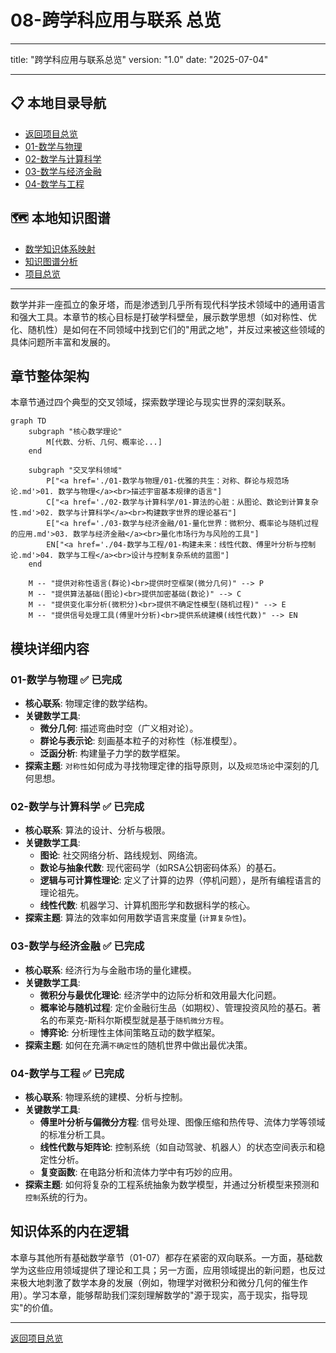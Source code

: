 # 08-跨学科应用与联系 总览

---

title: "跨学科应用与联系总览"
version: "1.0"
date: "2025-07-04"

---

## 📋 本地目录导航

- [返回项目总览](../09-项目总览/00-项目总览.md)
- [01-数学与物理](./01-数学与物理/01-优雅的共生：对称、群论与规范场论.md)
- [02-数学与计算科学](./02-数学与计算科学/01-算法的心脏：从图论、数论到计算复杂性.md)
- [03-数学与经济金融](./03-数学与经济金融/01-量化世界：微积分、概率论与随机过程的应用.md)
- [04-数学与工程](./04-数学与工程/01-构建未来：线性代数、傅里叶分析与控制论.md)

## 🗺️ 本地知识图谱

- [数学知识体系映射](../09-项目总览/05-Knowledge_Graphs_and_Mappings/数学知识体系映射.md)
- [知识图谱分析](../知识图谱分析.md)
- [项目总览](../09-项目总览/00-项目总览.md)

---

数学并非一座孤立的象牙塔，而是渗透到几乎所有现代科学技术领域中的通用语言和强大工具。本章节的核心目标是打破学科壁垒，展示数学思想（如对称性、优化、随机性）是如何在不同领域中找到它们的"用武之地"，并反过来被这些领域的具体问题所丰富和发展的。

## 章节整体架构

本章节通过四个典型的交叉领域，探索数学理论与现实世界的深刻联系。

```mermaid
graph TD
    subgraph "核心数学理论"
        M[代数、分析、几何、概率论...]
    end

    subgraph "交叉学科领域"
        P["<a href='./01-数学与物理/01-优雅的共生：对称、群论与规范场论.md'>01. 数学与物理</a><br>描述宇宙基本规律的语言"]
        C["<a href='./02-数学与计算科学/01-算法的心脏：从图论、数论到计算复杂性.md'>02. 数学与计算科学</a><br>构建数字世界的理论基石"]
        E["<a href='./03-数学与经济金融/01-量化世界：微积分、概率论与随机过程的应用.md'>03. 数学与经济金融</a><br>量化市场行为与风险的工具"]
        EN["<a href='./04-数学与工程/01-构建未来：线性代数、傅里叶分析与控制论.md'>04. 数学与工程</a><br>设计与控制复杂系统的蓝图"]
    end

    M -- "提供对称性语言(群论)<br>提供时空框架(微分几何)" --> P
    M -- "提供算法基础(图论)<br>提供加密基础(数论)" --> C
    M -- "提供变化率分析(微积分)<br>提供不确定性模型(随机过程)" --> E
    M -- "提供信号处理工具(傅里叶分析)<br>提供系统建模(线性代数)" --> EN

```

## 模块详细内容

### 01-数学与物理 ✅ **已完成**

- **核心联系**: 物理定律的数学结构。
- **关键数学工具**:
  - **微分几何**: 描述弯曲时空（广义相对论）。
  - **群论与表示论**: 刻画基本粒子的对称性（标准模型）。
  - **泛函分析**: 构建量子力学的数学框架。
- **探索主题**: `对称性`如何成为寻找物理定律的指导原则，以及`规范场论`中深刻的几何思想。

### 02-数学与计算科学 ✅ **已完成**

- **核心联系**: 算法的设计、分析与极限。
- **关键数学工具**:
  - **图论**: 社交网络分析、路线规划、网络流。
  - **数论与抽象代数**: 现代密码学（如RSA公钥密码体系）的基石。
  - **逻辑与可计算性理论**: 定义了计算的边界（停机问题），是所有编程语言的理论祖先。
  - **线性代数**: 机器学习、计算机图形学和数据科学的核心。
- **探索主题**: 算法的效率如何用数学语言来度量 (`计算复杂性`)。

### 03-数学与经济金融 ✅ **已完成**

- **核心联系**: 经济行为与金融市场的量化建模。
- **关键数学工具**:
  - **微积分与最优化理论**: 经济学中的边际分析和效用最大化问题。
  - **概率论与随机过程**: 定价金融衍生品（如期权）、管理投资风险的基石。著名的布莱克-斯科尔斯模型就是基于`随机微分方程`。
  - **博弈论**: 分析理性主体间策略互动的数学框架。
- **探索主题**: 如何在充满`不确定性`的随机世界中做出最优决策。

### 04-数学与工程 ✅ **已完成**

- **核心联系**: 物理系统的建模、分析与控制。
- **关键数学工具**:
  - **傅里叶分析与偏微分方程**: 信号处理、图像压缩和热传导、流体力学等领域的标准分析工具。
  - **线性代数与矩阵论**: 控制系统（如自动驾驶、机器人）的状态空间表示和稳定性分析。
  - **复变函数**: 在电路分析和流体力学中有巧妙的应用。
- **探索主题**: 如何将复杂的工程系统抽象为数学模型，并通过分析模型来预测和`控制`系统的行为。

## 知识体系的内在逻辑

本章与其他所有基础数学章节（01-07）都存在紧密的双向联系。一方面，基础数学为这些应用领域提供了理论和工具；另一方面，应用领域提出的新问题，也反过来极大地刺激了数学本身的发展（例如，物理学对微积分和微分几何的催生作用）。学习本章，能够帮助我们深刻理解数学的"源于现实，高于现实，指导现实"的价值。

---
[返回项目总览](../09-项目总览/00-项目总览.md)
